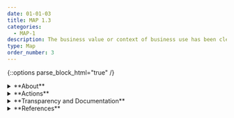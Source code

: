 ```yaml
---
date: 01-01-03
title: MAP 1.3
categories:
  - MAP-1
description: The business value or context of business use has been clearly defined or – in the case of assessing existing AI systems – re-evaluated.
type: Map
order_number: 3
---
```

{::options parse_block_html="true" /} 


<details>
<summary markdown="span">**About**</summary>      
<br>
AI systems should present a business benefit beyond the status quo when considering inherent risks and implicit or explicit costs. Defining and documenting the specific business purpose of an AI system helps teams to evaluate risks and increases the clarity of “go/no-go” decisions about whether to deploy.

</details>

<details>
<summary markdown="span">**Actions**</summary>

* Build transparent practices into AI system development processes.
* Review the documented system purpose from a socio-technical perspective and in consideration of societal values.
* Determine possible misalignment between societal values and stated organizational principles and code of ethics.
* Flag latent incentives that may contribute to negative impacts.
* Balance AI system purpose with potential risks, societal values, and stated organizational principles.

</details>

<details>
<summary markdown="span">**Transparency and Documentation**</summary>  

**Organizations can document the following:**
- How does the AI system help the entity meet its goals and objectives?
- How do the technical specifications and requirements align with the AI system’s goals and objectives?
- To what extent is the output appropriate for the operational context?

**AI Transparency Resources:**
- Assessment List for Trustworthy AI (ALTAI) - The High-Level Expert Group on AI – 2019
- Including Insights from the Comptroller General’s Forum on the Oversight of Artificial Intelligence An Accountability Framework for Federal Agencies and Other Entities, 2021

</details>

<details>
<summary markdown="span">**References**</summary>      
<br>
Abeba Birhane, Pratyusha Kalluri, Dallas Card, et al. 2022. The Values Encoded in Machine Learning Research. arXiv:2106.15590. [URL](https://arxiv.org/abs/2106.15590)

Board of Governors of the Federal Reserve System. SR 11-7: Guidance on Model Risk Management. (April 4, 2011). [URL](https://www.federalreserve.gov/supervisionreg/srletters/sr1107.htm)

</details>
